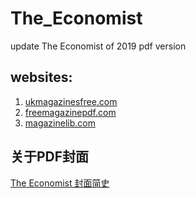 # The_Economist
update The Economist of 2019   pdf version

## websites:

1. [ukmagazinesfree.com](http://ukmagazinesfree.com/?s=The+Economist "ukmagazinesfree.com")
2. [freemagazinepdf.com](https://freemagazinepdf.com/?s=The+Economist "freemagazinepdf.com")
3. [magazinelib.com](https://magazinelib.com/all/the-economist/ "magazinelib.com")

## 关于PDF封面

[The Economist 封面简史](https://www.linkedin.com/pulse/economist-封面简史一-promise-hsu)



